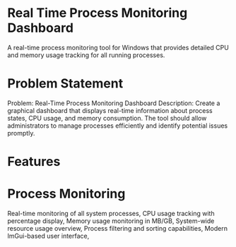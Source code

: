 # Real Time Process Monitoring Dashboard
A real-time process monitoring tool for Windows that provides detailed CPU and memory usage tracking for all running processes.

# Problem Statement
Problem: Real-Time Process Monitoring Dashboard
Description: Create a graphical dashboard that displays real-time information about process states, CPU usage, and memory consumption. The tool should allow administrators to manage processes efficiently and identify potential issues promptly.

# Features

 # Process Monitoring
 Real-time monitoring of all system processes,
 CPU usage tracking with percentage display,
 Memory usage monitoring in MB/GB,
 System-wide resource usage overview,
 Process filtering and sorting capabilities,
 Modern ImGui-based user interface,
